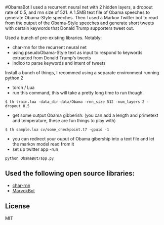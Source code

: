 #ObamaBot
I used a recurrent neural net with 2 hidden layers, a dropout rate of 0.5, and rnn size of 521. A 1.5MB text file of Obama speeches to generate Obama-Style speeches. Then I used a Markov Twitter bot to read from the output of the Obama-Style speeches and generate short tweets with certain keywords that Donald Trump supporters tweet out.

Used a bunch of pre-existing libraries. 
Notably:
- char-rnn for the recurrent neural net
- using pseudoObama-Style text as input to respond to keywords extracted from Donald Trump's tweets
- indico to parse keywords and intent of tweets

Install a bunch of things, I recommed using a separate environment running python 2
- torch / Lua 
- run this command, this will take a pretty long time to run though. 
```
$ th train.lua -data_dir data/Obama -rnn_size 512 -num_layers 2 -dropout 0.5
```
- get some output Obama gibberish: (you can add a length and primetext and temperature, these are fun things to play with)
```
$ th sample.lua cv/some_checkpoint.t7 -gpuid -1 
```
- you can redirect your ouput of Obama gibership into a text file and let the markov model read from it
- set up twitter app
-run 
```
python ObamaBot/app.py
```


## Used the following open source libraries:
- [char-rnn](https://github.com/karpathy/char-rnn)
- [MarvokBot](https://github.com/esdalmaijer/markovbot)

## License

MIT
